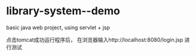 # library-system--demo
basic java web project, using servlet + jsp

点击tomcat成功运行程序后，
在浏览器输入http://localhost:8080/login.jsp 进行测试
